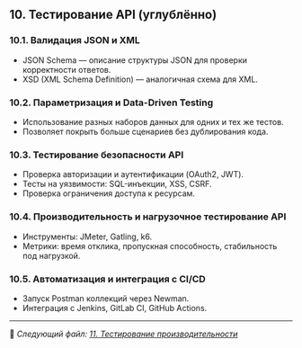 ## 10. Тестирование API (углублённо)

### 10.1. Валидация JSON и XML

- JSON Schema — описание структуры JSON для проверки корректности ответов.  
- XSD (XML Schema Definition) — аналогичная схема для XML.

### 10.2. Параметризация и Data-Driven Testing

- Использование разных наборов данных для одних и тех же тестов.  
- Позволяет покрыть больше сценариев без дублирования кода.

### 10.3. Тестирование безопасности API

- Проверка авторизации и аутентификации (OAuth2, JWT).  
- Тесты на уязвимости: SQL-инъекции, XSS, CSRF.  
- Проверка ограничения доступа к ресурсам.

### 10.4. Производительность и нагрузочное тестирование API

- Инструменты: JMeter, Gatling, k6.  
- Метрики: время отклика, пропускная способность, стабильность под нагрузкой.

### 10.5. Автоматизация и интеграция с CI/CD

- Запуск Postman коллекций через Newman.  
- Интеграция с Jenkins, GitLab CI, GitHub Actions.

---

📌 _Следующий файл: [11. Тестирование производительности](11_performance_testing.md)_
